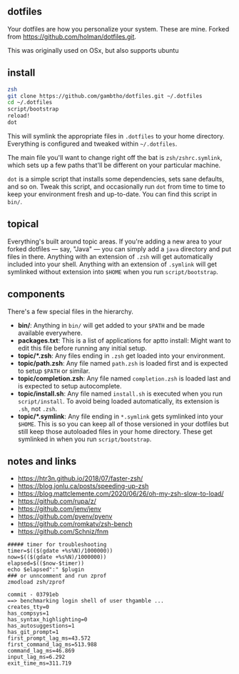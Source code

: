 ## dotfiles

Your dotfiles are how you personalize your system. These are mine.
Forked from https://github.com/holman/dotfiles.git.

This was originally used on OSx, but also supports ubuntu  

## install

```sh
zsh
git clone https://github.com/gambtho/dotfiles.git ~/.dotfiles
cd ~/.dotfiles
script/bootstrap
reload!
dot
```

This will symlink the appropriate files in `.dotfiles` to your home directory.
Everything is configured and tweaked within `~/.dotfiles`.

The main file you'll want to change right off the bat is `zsh/zshrc.symlink`,
which sets up a few paths that'll be different on your particular machine.

`dot` is a simple script that installs some dependencies, sets sane
defaults, and so on. Tweak this script, and occasionally run `dot` from
time to time to keep your environment fresh and up-to-date. You can find
this script in `bin/`.

## topical

Everything's built around topic areas. If you're adding a new area to your
forked dotfiles — say, "Java" — you can simply add a `java` directory and put
files in there. Anything with an extension of `.zsh` will get automatically
included into your shell. Anything with an extension of `.symlink` will get
symlinked without extension into `$HOME` when you run `script/bootstrap`.

## components

There's a few special files in the hierarchy.

- **bin/**: Anything in `bin/` will get added to your `$PATH` and be made
  available everywhere.
- **packages.txt**: This is a list of applications for aptto install: Might want to edit this file before running any initial setup.
- **topic/\*.zsh**: Any files ending in `.zsh` get loaded into your
  environment.
- **topic/path.zsh**: Any file named `path.zsh` is loaded first and is
  expected to setup `$PATH` or similar.
- **topic/completion.zsh**: Any file named `completion.zsh` is loaded
  last and is expected to setup autocomplete.
- **topic/install.sh**: Any file named `install.sh` is executed when you run `script/install`. To avoid being loaded automatically, its extension is `.sh`, not `.zsh`.
- **topic/\*.symlink**: Any file ending in `*.symlink` gets symlinked into
  your `$HOME`. This is so you can keep all of those versioned in your dotfiles
  but still keep those autoloaded files in your home directory. These get
  symlinked in when you run `script/bootstrap`.

## notes and links

* https://htr3n.github.io/2018/07/faster-zsh/
* https://blog.jonlu.ca/posts/speeding-up-zsh
* https://blog.mattclemente.com/2020/06/26/oh-my-zsh-slow-to-load/
* https://github.com/rupa/z/
* https://github.com/jenv/jenv
* https://github.com/pyenv/pyenv
* https://github.com/romkatv/zsh-bench
* https://github.com/Schniz/fnm

```
##### timer for troubleshooting
timer=$(($(gdate +%s%N)/1000000))
now=$(($(gdate +%s%N)/1000000))
elapsed=$(($now-$timer))
echo $elapsed":" $plugin
### or unncomment and run zprof
zmodload zsh/zprof
```


```
commit - 03791eb
==> benchmarking login shell of user thgamble ...
creates_tty=0
has_compsys=1
has_syntax_highlighting=0
has_autosuggestions=1
has_git_prompt=1
first_prompt_lag_ms=43.572
first_command_lag_ms=513.988
command_lag_ms=46.869
input_lag_ms=6.292
exit_time_ms=311.719
```
